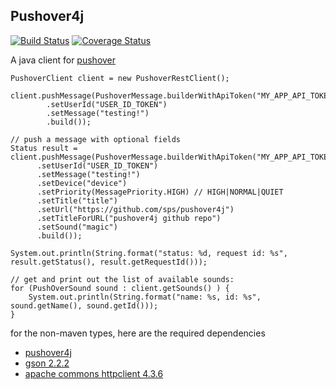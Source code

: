 Pushover4j
--------

[![Build Status](https://travis-ci.org/sps/pushover4j.png?branch=master)](https://travis-ci.org/sps/pushover4j)
[![Coverage Status](https://coveralls.io/repos/sps/pushover4j/badge.png?branch=master)](https://coveralls.io/r/sps/pushover4j?branch=master)

A java client for [pushover](https://pushover.net/)

```
PushoverClient client = new PushoverRestClient();        

client.pushMessage(PushoverMessage.builderWithApiToken("MY_APP_API_TOKEN")
        .setUserId("USER_ID_TOKEN")
        .setMessage("testing!")
        .build());

// push a message with optional fields
Status result = client.pushMessage(PushoverMessage.builderWithApiToken("MY_APP_API_TOKEN")
      .setUserId("USER_ID_TOKEN")
      .setMessage("testing!")
      .setDevice("device")
      .setPriority(MessagePriority.HIGH) // HIGH|NORMAL|QUIET
      .setTitle("title")
      .setUrl("https://github.com/sps/pushover4j")
      .setTitleForURL("pushover4j github repo")
      .setSound("magic")
      .build());
      
System.out.println(String.format("status: %d, request id: %s", result.getStatus(), result.getRequestId()));

// get and print out the list of available sounds:
for (PushOverSound sound : client.getSounds() ) {
    System.out.println(String.format("name: %s, id: %s", sound.getName(), sound.getId()));
}              
```


for the non-maven types, here are the required dependencies

* [pushover4j](http://github.com/sps/pushover4j/downloads)
* [gson 2.2.2](http://code.google.com/p/google-gson/downloads/list)
* [apache commons httpclient 4.3.6](http://hc.apache.org/downloads.cgi)
